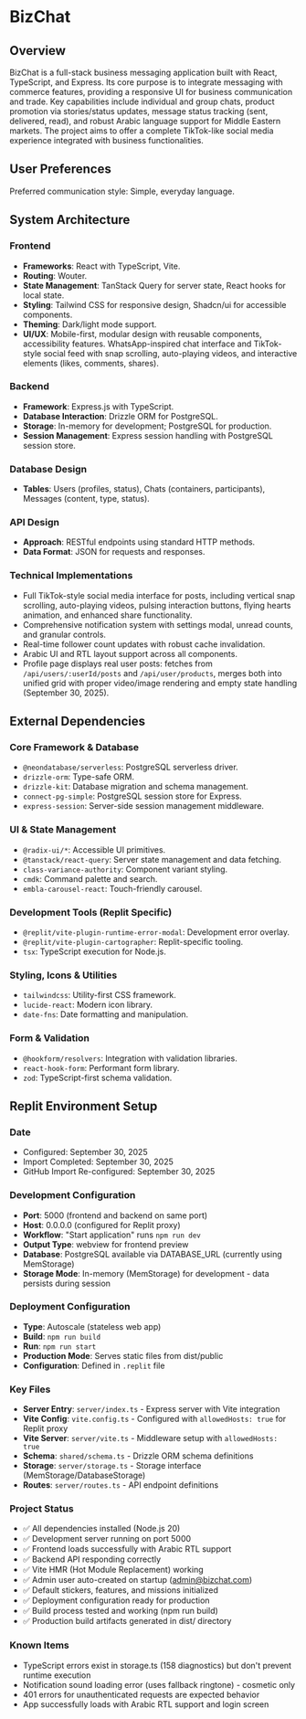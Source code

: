 # BizChat

## Overview

BizChat is a full-stack business messaging application built with React, TypeScript, and Express. Its core purpose is to integrate messaging with commerce features, providing a responsive UI for business communication and trade. Key capabilities include individual and group chats, product promotion via stories/status updates, message status tracking (sent, delivered, read), and robust Arabic language support for Middle Eastern markets. The project aims to offer a complete TikTok-like social media experience integrated with business functionalities.

## User Preferences

Preferred communication style: Simple, everyday language.

## System Architecture

### Frontend
- **Frameworks**: React with TypeScript, Vite.
- **Routing**: Wouter.
- **State Management**: TanStack Query for server state, React hooks for local state.
- **Styling**: Tailwind CSS for responsive design, Shadcn/ui for accessible components.
- **Theming**: Dark/light mode support.
- **UI/UX**: Mobile-first, modular design with reusable components, accessibility features. WhatsApp-inspired chat interface and TikTok-style social feed with snap scrolling, auto-playing videos, and interactive elements (likes, comments, shares).

### Backend
- **Framework**: Express.js with TypeScript.
- **Database Interaction**: Drizzle ORM for PostgreSQL.
- **Storage**: In-memory for development; PostgreSQL for production.
- **Session Management**: Express session handling with PostgreSQL session store.

### Database Design
- **Tables**: Users (profiles, status), Chats (containers, participants), Messages (content, type, status).

### API Design
- **Approach**: RESTful endpoints using standard HTTP methods.
- **Data Format**: JSON for requests and responses.

### Technical Implementations
- Full TikTok-style social media interface for posts, including vertical snap scrolling, auto-playing videos, pulsing interaction buttons, flying hearts animation, and enhanced share functionality.
- Comprehensive notification system with settings modal, unread counts, and granular controls.
- Real-time follower count updates with robust cache invalidation.
- Arabic UI and RTL layout support across all components.
- Profile page displays real user posts: fetches from `/api/users/:userId/posts` and `/api/user/products`, merges both into unified grid with proper video/image rendering and empty state handling (September 30, 2025).

## External Dependencies

### Core Framework & Database
- `@neondatabase/serverless`: PostgreSQL serverless driver.
- `drizzle-orm`: Type-safe ORM.
- `drizzle-kit`: Database migration and schema management.
- `connect-pg-simple`: PostgreSQL session store for Express.
- `express-session`: Server-side session management middleware.

### UI & State Management
- `@radix-ui/*`: Accessible UI primitives.
- `@tanstack/react-query`: Server state management and data fetching.
- `class-variance-authority`: Component variant styling.
- `cmdk`: Command palette and search.
- `embla-carousel-react`: Touch-friendly carousel.

### Development Tools (Replit Specific)
- `@replit/vite-plugin-runtime-error-modal`: Development error overlay.
- `@replit/vite-plugin-cartographer`: Replit-specific tooling.
- `tsx`: TypeScript execution for Node.js.

### Styling, Icons & Utilities
- `tailwindcss`: Utility-first CSS framework.
- `lucide-react`: Modern icon library.
- `date-fns`: Date formatting and manipulation.

### Form & Validation
- `@hookform/resolvers`: Integration with validation libraries.
- `react-hook-form`: Performant form library.
- `zod`: TypeScript-first schema validation.

## Replit Environment Setup

### Date
- Configured: September 30, 2025
- Import Completed: September 30, 2025
- GitHub Import Re-configured: September 30, 2025

### Development Configuration
- **Port**: 5000 (frontend and backend on same port)
- **Host**: 0.0.0.0 (configured for Replit proxy)
- **Workflow**: "Start application" runs `npm run dev`
- **Output Type**: webview for frontend preview
- **Database**: PostgreSQL available via DATABASE_URL (currently using MemStorage)
- **Storage Mode**: In-memory (MemStorage) for development - data persists during session

### Deployment Configuration
- **Type**: Autoscale (stateless web app)
- **Build**: `npm run build`
- **Run**: `npm run start`
- **Production Mode**: Serves static files from dist/public
- **Configuration**: Defined in `.replit` file

### Key Files
- **Server Entry**: `server/index.ts` - Express server with Vite integration
- **Vite Config**: `vite.config.ts` - Configured with `allowedHosts: true` for Replit proxy
- **Vite Server**: `server/vite.ts` - Middleware setup with `allowedHosts: true`
- **Schema**: `shared/schema.ts` - Drizzle ORM schema definitions
- **Storage**: `server/storage.ts` - Storage interface (MemStorage/DatabaseStorage)
- **Routes**: `server/routes.ts` - API endpoint definitions

### Project Status
- ✅ All dependencies installed (Node.js 20)
- ✅ Development server running on port 5000
- ✅ Frontend loads successfully with Arabic RTL support
- ✅ Backend API responding correctly
- ✅ Vite HMR (Hot Module Replacement) working
- ✅ Admin user auto-created on startup (admin@bizchat.com)
- ✅ Default stickers, features, and missions initialized
- ✅ Deployment configuration ready for production
- ✅ Build process tested and working (npm run build)
- ✅ Production build artifacts generated in dist/ directory

### Known Items
- TypeScript errors exist in storage.ts (158 diagnostics) but don't prevent runtime execution
- Notification sound loading error (uses fallback ringtone) - cosmetic only
- 401 errors for unauthenticated requests are expected behavior
- App successfully loads with Arabic RTL support and login screen